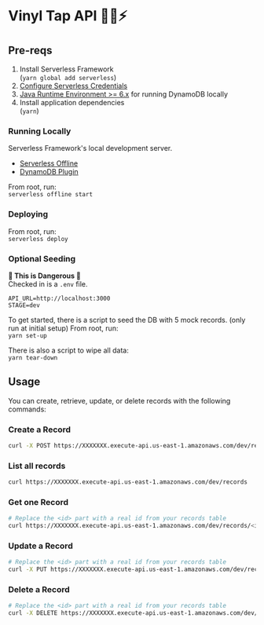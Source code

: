 # Vinyl Tap API 👨‍🎤⚡️

## Pre-reqs

1. Install Serverless Framework\
   (`yarn global add serverless`)
2. [Configure Serverless Credentials](https://www.serverless.com/framework/docs/providers/aws/cli-reference/config-credentials/)
3. [Java Runtime Environment >= 6.x](https://www.npmjs.com/package/serverless-dynamodb-local#this-plugin-requires) for running DynamoDB locally
4. Install application dependencies\
   (`yarn`)

### Running Locally

Serverless Framework's local development server.

- [Serverless Offline](https://www.npmjs.com/package/serverless-offline)
- [DynamoDB Plugin](https://www.npmjs.com/package/serverless-dynamodb-local)

From root, run:\
`serverless offline start`

### Deploying

From root, run:\
`serverless deploy`

### Optional Seeding

**🚨 This is Dangerous 🚨**\
Checked in is a `.env` file.

```
API_URL=http://localhost:3000
STAGE=dev
```

To get started, there is a script to seed the DB with 5 mock records. (only run at initial setup)
From root, run:\
`yarn set-up`

There is also a script to wipe all data:\
`yarn tear-down`

## Usage

You can create, retrieve, update, or delete records with the following commands:

### Create a Record

```bash
curl -X POST https://XXXXXXX.execute-api.us-east-1.amazonaws.com/dev/records --data '{ "name": "Album1" }'
```

### List all records

```bash
curl https://XXXXXXX.execute-api.us-east-1.amazonaws.com/dev/records
```

### Get one Record

```bash
# Replace the <id> part with a real id from your records table
curl https://XXXXXXX.execute-api.us-east-1.amazonaws.com/dev/records/<id>
```

### Update a Record

```bash
# Replace the <id> part with a real id from your records table
curl -X PUT https://XXXXXXX.execute-api.us-east-1.amazonaws.com/dev/records/<id> --data '{ "name": "Album1", "artists": [{"name": "Artist1"}] }'
```

### Delete a Record

```bash
# Replace the <id> part with a real id from your records table
curl -X DELETE https://XXXXXXX.execute-api.us-east-1.amazonaws.com/dev/records/<id>
```
